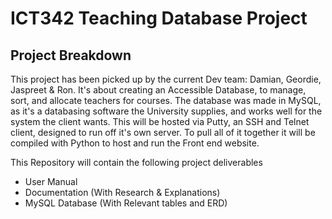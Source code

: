 # ICT342 Teaching Database Project

## Project Breakdown

This project has been picked up by the current Dev team: Damian, Geordie, Jaspreet & Ron. 
It's about creating an Accessible Database, to manage, sort, and allocate teachers for courses.
The database was made in MySQL, as it's a databasing software the University supplies, and works well for the system the client wants.
This will be hosted via Putty, an SSH and Telnet client, designed to run off it's own server.
To pull all of it together it will be compiled with Python to host and run the Front end website. 

This Repository will contain the following project deliverables
* User Manual
* Documentation (With Research & Explanations)
* MySQL Database (With Relevant tables and ERD)

